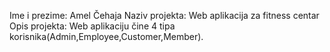 Ime i prezime: Amel Čehaja
Naziv projekta: Web aplikacija za fitness centar
Opis projekta: Web aplikaciju čine 4 tipa korisnika(Admin,Employee,Customer,Member).
 